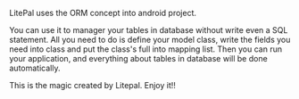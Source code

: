 LitePal uses the ORM concept into android project.

You can use it to manager your tables in database without write even a SQL statement. All you need to do is define your model class, write the fields you need into class and put the class's full into mapping list. Then you can run your application, and everything about tables in database will be done automatically.

This is the magic created by Litepal. Enjoy it!!
